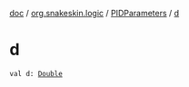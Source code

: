 [doc](../../index.md) / [org.snakeskin.logic](../index.md) / [PIDParameters](index.md) / [d](./d.md)

# d

`val d: `[`Double`](https://kotlinlang.org/api/latest/jvm/stdlib/kotlin/-double/index.html)
